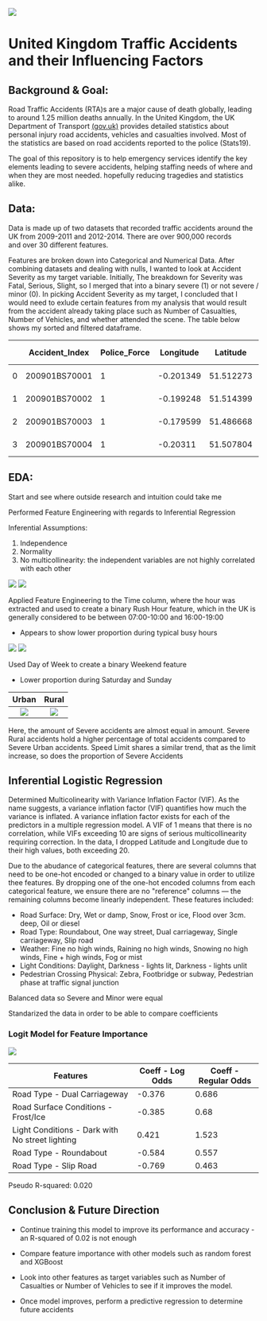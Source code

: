 
![](images/cover_image.jpg)  

# United Kingdom Traffic Accidents and their Influencing Factors
## Background & Goal:
Road Traffic Accidents (RTA)s are a major cause of death globally, leading to around 1.25 million deaths annually. In the United Kingdom, the UK Department of Transport [(gov.uk)](https://data.gov.uk/dataset/cb7ae6f0-4be6-4935-9277-47e5ce24a11f/road-safety-data) provides detailed statistics about personal injury road accidents, vehicles and casualties involved. Most of the statistics are based on road accidents reported to the police (Stats19). 

The goal of this repository is to help emergency services identify the key elements leading to severe accidents, helping staffing needs of where and when they are most needed. hopefully reducing tragedies and statistics alike.

## Data:

Data is made up of two datasets that recorded traffic accidents around the UK from 2009-2011 and 2012-2014. There are over 900,000 records and over 30 different features.

Features are broken down into Categorical and Numerical Data. After combining datasets and dealing with nulls, I wanted to look at Accident Severity as my target variable. Initially, The breakdown for Severity was Fatal, Serious, Slight, so I merged that into a binary severe (1) or not severe / minor (0). In  picking Accident Severity as my target, I concluded that I would need to exlude certain features from my analysis that would result from the accident already taking place such as Number of Casualties, Number of Vehicles, and whether attended the scene. The table below shows my sorted and filtered dataframe. 

|   | Accident_Index | Police_Force | Longitude | Latitude  | Accident_Severity | Number_of_Vehicles | Number_of_Casualties | Date   | Time  | Road_Type          | Speed_limit | Weather_Conditions      | Pedestrian_Crossing-Physical_Facilities     | Light_Conditions               | Road_Surface_Conditions | Urban_or_Rural_Area | Did_Police_Officer_Attend_Scene_of_Accident |
|---|----------------|--------------|-----------|-----------|-------------------|--------------------|----------------------|--------|-------|--------------------|-------------|-------------------------|---------------------------------------------|--------------------------------|-------------------------|---------------------|---------------------------------------------|
| 0 | 200901BS70001  | 1            | -0.201349 | 51.512273 | 1                 | 2                  | 1                    | 1/1/09 | 15:11 | One way street     | 30          | Fine without high winds | No physical crossing within 50 meters       | Daylight: Street light present | Dry                     | 1                   | Yes                                         |
| 1 | 200901BS70002  | 1            | -0.199248 | 51.514399 | 1                 | 2                  | 11                   | 5/1/09 | 10:59 | Single carriageway | 30          | Fine without high winds | Zebra crossing                              | Daylight: Street light present | Wet/Damp                | 1                   | Yes                                         |
| 2 | 200901BS70003  | 1            | -0.179599 | 51.486668 | 0                 | 2                  | 1                    | 4/1/09 | 14:19 | Single carriageway | 30          | Fine without high winds | No physical crossing within 50 meters       | Daylight: Street light present | Dry                     | 1                   | Yes                                         |
| 3 | 200901BS70004  | 1            | -0.20311  | 51.507804 | 1                 | 2                  | 1                    | 5/1/09 | 8:10  | Single carriageway | 30          | Other                   | Pedestrian phase at traffic signal junction | Daylight: Street light present | Frost/Ice               | 1                   | Yes                                         |


## EDA:
Start and see where outside research and intuition could take me

Performed Feature Engineering with regards to Inferential Regression

Inferential Assumptions:
1. Independence
2. Normality 
3. No multicollinearity: the independent variables are not highly correlated with each other 


![](images/hour_count.png)
![](images/hour_pt.png)

Applied Feature Engineering to the Time column, where the hour was extracted and used to create a binary Rush Hour feature, which in the UK is generally considered to be between 07:00-10:00 and 16:00-19:00
* Appears to show lower proportion during typical busy hours

![](images/day_count.png)
![](images/day_pt.png)

Used Day of Week to create a binary Weekend feature
* Lower proportion during Saturday and Sunday


 Urban             |  Rural
:-------------------------:|:-------------------------:
![](images/urban_map.png)  |  ![](images/rural_map.png)

Here, the amount of Severe accidents are almost equal in amount. Severe Rural accidents hold a higher percentage of total accidents compared to Severe Urban accidents. 
Speed Limit shares a similar trend, that as the limit increase, so does the proportion of Severe Accidents

## Inferential Logistic Regression

Determined Multicolinearity with Variance Inflation Factor (VIF). As the name suggests, a variance inflation factor (VIF) quantifies how much the variance is inflated. A variance inflation factor exists for each of the predictors in a multiple regression model. A VIF of 1 means that there is no correlation, while VIFs exceeding 10 are signs of serious multicollinearity requiring correction. In the data, I dropped Latitude and Longitude due to their high values, both exceeding 20. 

Due to the abudance of categorical features, there are several columns that need to be one-hot encoded or changed to a binary value in order to utilize thee features. By dropping one of the one-hot encoded columns from each categorical feature, we ensure there are no "reference" columns — the remaining columns become linearly independent. These features included: 

* Road Surface: Dry, Wet or damp, Snow, Frost or ice, Flood over 3cm. deep, Oil or diesel
* Road Type: Roundabout, One way street, Dual carriageway, Single carriageway, Slip road
* Weather: Fine no high winds, Raining no high winds, Snowing no high winds, Fine + high winds, Fog or mist
* Light Conditions: Daylight, Darkness - lights lit, Darkness - lights unlit
* Pedestrian Crossing Physical: Zebra, Footbridge or subway, Pedestrian phase at traffic signal junction

Balanced data so Severe and Minor were equal

Standarized the data in order to be able to compare coefficients


### Logit Model for Feature Importance
![](images/coeffs.png)

| Features                                        | Coeff - Log Odds | Coeff - Regular Odds |
|-------------------------------------------------|------------------|----------------------|
| Road Type - Dual Carriageway                    | -0.376           | 0.686                |
| Road Surface Conditions - Frost/Ice             | -0.385           | 0.68                 |
| Light Conditions - Dark with No street lighting | 0.421            | 1.523                |
| Road Type - Roundabout                          | -0.584           | 0.557                |
| Road Type - Slip Road                           | -0.769           | 0.463                |


Pseudo R-squared: 0.020



## Conclusion & Future Direction

* Continue training this model to improve its performance and accuracy - an R-squared of 0.02 is not enough

* Compare feature importance with other models such as random forest and XGBoost

* Look into other features as target variables such as Number of Casualties or Number of Vehicles to see if it improves the model. 

* Once model improves, perform a predictive regression to determine future accidents

